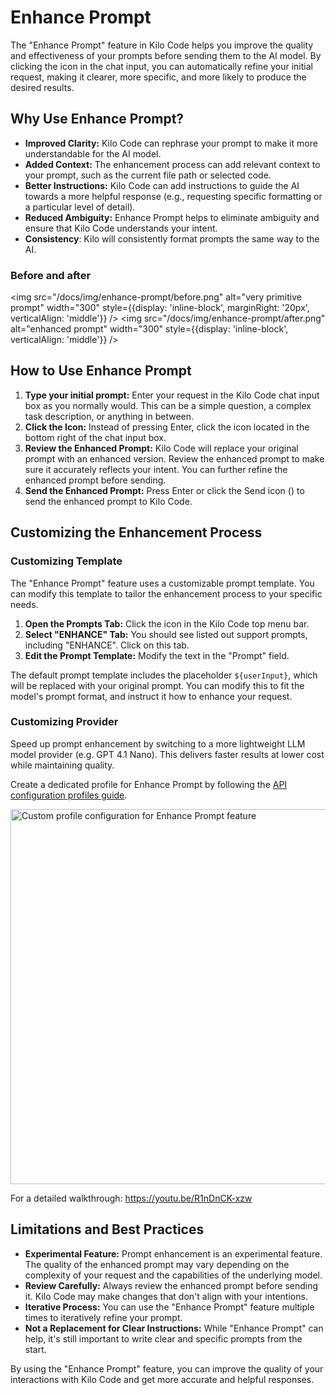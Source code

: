 # Enhance Prompt

The "Enhance Prompt" feature in Kilo Code helps you improve the quality and effectiveness of your prompts before sending them to the AI model. By clicking the <Codicon name="sparkle" /> icon in the chat input, you can automatically refine your initial request, making it clearer, more specific, and more likely to produce the desired results.

## Why Use Enhance Prompt?

- **Improved Clarity:** Kilo Code can rephrase your prompt to make it more understandable for the AI model.
- **Added Context:** The enhancement process can add relevant context to your prompt, such as the current file path or selected code.
- **Better Instructions:** Kilo Code can add instructions to guide the AI towards a more helpful response (e.g., requesting specific formatting or a particular level of detail).
- **Reduced Ambiguity:** Enhance Prompt helps to eliminate ambiguity and ensure that Kilo Code understands your intent.
- **Consistency**: Kilo will consistently format prompts the same way to the AI.

### Before and after

<img src="/docs/img/enhance-prompt/before.png" alt="very primitive prompt" width="300" style={{display: 'inline-block', marginRight: '20px', verticalAlign: 'middle'}} />
<img src="/docs/img/enhance-prompt/after.png" alt="enhanced prompt" width="300" style={{display: 'inline-block', verticalAlign: 'middle'}} />

## How to Use Enhance Prompt

1.  **Type your initial prompt:** Enter your request in the Kilo Code chat input box as you normally would. This can be a simple question, a complex task description, or anything in between.
2.  **Click the <Codicon name="sparkle" /> Icon:** Instead of pressing Enter, click the <Codicon name="sparkle" /> icon located in the bottom right of the chat input box.
3.  **Review the Enhanced Prompt:** Kilo Code will replace your original prompt with an enhanced version. Review the enhanced prompt to make sure it accurately reflects your intent. You can further refine the enhanced prompt before sending.
4.  **Send the Enhanced Prompt:** Press Enter or click the Send icon (<Codicon name="send" />) to send the enhanced prompt to Kilo Code.

## Customizing the Enhancement Process

### Customizing Template

The "Enhance Prompt" feature uses a customizable prompt template. You can modify this template to tailor the enhancement process to your specific needs.

1.  **Open the Prompts Tab:** Click the <Codicon name="notebook" /> icon in the Kilo Code top menu bar.
2.  **Select "ENHANCE" Tab:** You should see listed out support prompts, including "ENHANCE". Click on this tab.
3.  **Edit the Prompt Template:** Modify the text in the "Prompt" field.

The default prompt template includes the placeholder `${userInput}`, which will be replaced with your original prompt. You can modify this to fit the model's prompt format, and instruct it how to enhance your request.

### Customizing Provider

Speed up prompt enhancement by switching to a more lightweight LLM model provider (e.g. GPT 4.1 Nano). This delivers faster results at lower cost while maintaining quality.

Create a dedicated profile for Enhance Prompt by following the [API configuration profiles guide](/features/api-configuration-profiles).

<img src="/docs/img/enhance-prompt/custom-enhance-profile.png" alt="Custom profile configuration for Enhance Prompt feature" width="600" />

For a detailed walkthrough: https://youtu.be/R1nDnCK-xzw

## Limitations and Best Practices

- **Experimental Feature:** Prompt enhancement is an experimental feature. The quality of the enhanced prompt may vary depending on the complexity of your request and the capabilities of the underlying model.
- **Review Carefully:** Always review the enhanced prompt before sending it. Kilo Code may make changes that don't align with your intentions.
- **Iterative Process:** You can use the "Enhance Prompt" feature multiple times to iteratively refine your prompt.
- **Not a Replacement for Clear Instructions:** While "Enhance Prompt" can help, it's still important to write clear and specific prompts from the start.

By using the "Enhance Prompt" feature, you can improve the quality of your interactions with Kilo Code and get more accurate and helpful responses.
